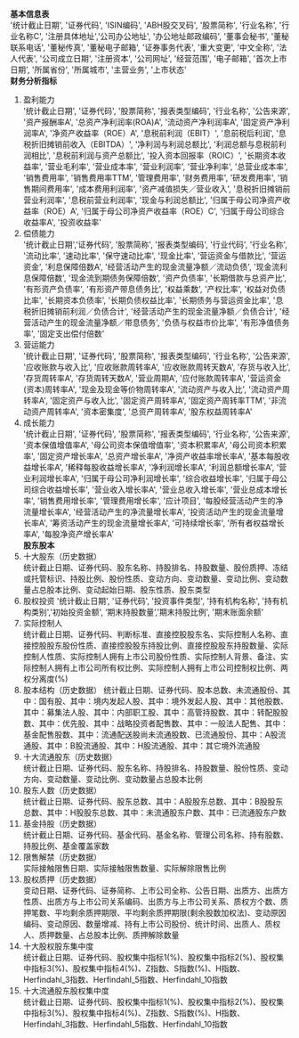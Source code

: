 **基本信息表**  
'统计截止日期', '证券代码', 'ISIN编码', 'ABH股交叉码', '股票简称', '行业名称', '行业名称C', '注册具体地址','公司办公地址', '办公地址邮政编码', '董事会秘书', '董秘联系电话', '董秘传真', '董秘电子邮箱', '证券事务代表', '重大变更', '中文全称', '法人代表', '公司成立日期', '注册资本', '公司网址', '经营范围', '电子邮箱', '首次上市日期', '所属省份', '所属城市', '主营业务', '上市状态'  
**财务分析指标**  
1. 盈利能力  
'统计截止日期', '证券代码', '股票简称', '报表类型编码', '行业名称', '公告来源', '资产报酬率A', '总资产净利润率(ROA)A', '流动资产净利润率A', '固定资产净利润率A', '净资产收益率（ROE）A', '息税前利润（EBIT）', '息前税后利润', '息税折旧摊销前收入（EBITDA）', '净利润与利润总额比', '利润总额与息税前利润相比', '息税前利润与资产总额比', '投入资本回报率（ROIC）', '长期资本收益率', '营业毛利率', '营业成本率', '营业利润率', '营业净利率', '总营业成本率', '销售费用率', '销售费用率TTM', '管理费用率', '财务费用率', '研发费用率', '销售期间费用率', '成本费用利润率', '资产减值损失／营业收入', '息税折旧摊销前营业利润率', '息税前营业利润率', '现金与利润总额比', '归属于母公司净资产收益率（ROE）A', '归属于母公司净资产收益率（ROE）C', '归属于母公司综合收益率A', '投资收益率'  
2. 偿债能力  
'统计截止日期','证券代码', '股票简称', '报表类型编码', '行业代码', '行业名称', '流动比率', '速动比率', '保守速动比率', '现金比率', '营运资金与借款比', '营运资金', '利息保障倍数A', '经营活动产生的现金流量净额／流动负债', '现金流利息保障倍数', '现金流到期债务保障倍数', '资产负债率', '长期借款与总资产比', '有形资产负债率', '有形资产带息债务比', '权益乘数', '产权比率', '权益对负债比率', '长期资本负债率', '长期负债权益比率', '长期债务与营运资金比率', '息税折旧摊销前利润／负债合计', '经营活动产生的现金流量净额／负债合计', '经营活动产生的现金流量净额／带息债务', '负债与权益市价比率', '有形净值债务率', '固定支出偿付倍数'  
3. 营运能力  
'统计截止日期', '证券代码', '股票简称', '报表类型编码', '行业名称', '公告来源', '应收账款与收入比', '应收账款周转率A', '应收账款周转天数A', '存货与收入比', '存货周转率A', '存货周转天数A', '营业周期A', '应付账款周转率A', '营运资金(资本)周转率A', '现金及现金等价物周转率A', '流动资产与收入比', '流动资产周转率A', '固定资产与收入比', '固定资产周转率A', '固定资产周转率TTM', '非流动资产周转率A', '资本密集度', '总资产周转率A', '股东权益周转率A'  
4. 成长能力  
'统计截止日期', '证券代码', '股票简称', '报表类型编码', '行业名称', '公告来源', '资本保值增值率A', '母公司资本保值增值率', '资本积累率A', '母公司资本积累率', '固定资产增长率A', '总资产增长率A', '净资产收益率增长率A', '基本每股收益增长率A', '稀释每股收益增长率A', '净利润增长率A', '利润总额增长率A', '营业利润增长率A', '归属于母公司净利润增长率', '综合收益增长率', '归属于母公司综合收益增长率', '营业收入增长率A', '营业总收入增长率', '营业总成本增长率', '销售费用增长率', '管理费用增长率', '应计项目', '每股经营活动产生的净流量增长率A', '经营活动产生的净流量增长率A', '投资活动产生的现金流量增长率A', '筹资活动产生的现金流量增长率A', '可持续增长率', '所有者权益增长率A', '每股净资产增长率A'  
**股东股本**  
1. 十大股东（历史数据）  
统计截止日期、证券代码、股东名称、持股排名、持股数量、股份质押、冻结或托管标识、持股比例、股份性质、变动方向、变动数量、变动比例、变动数量占总股本比例、变动起始日期、股东性质、股东类型
2. 股权投资
'统计截止日期', '证券代码', '投资事件类型', '持有机构名称', '持有机构类别','初始投资金额', ‘期末持股数量’,'期末持股比例', '期末账面余额'  
3. 实际控制人  
统计截止日期、证券代码、判断标准、直接控股股东名、实际控制人名称、直接控股股东股份性质、直接控股股东持股比例、直接控股股东持股数量、实际控制人性质、实际控制人拥有上市公司股份性质、实际控制人背景、备注、实际控制人拥有上市公司所有权比例、实际控制人拥有上市公司控制权比例、两权分离度(%)  
4. 股本结构（历史数据）
统计截止日期、证券代码、股本总数、未流通股份、其中：国有股、其中：境内发起人股、其中：境外发起人股、其中：其他股数、其中：募集法人股、其中：内部职工股、其中：高管持股数、其中：转配股股数、其中：优先股、其中：战略投资者配售数、其中：一般法人配售、其中：基金配售股数、其中：流通配送股尚未流通股数、已流通股份、其中：A股流通股、其中：B股流通股、其中：H股流通股、其中：其它境外流通股
5. 十大流通股东（历史数据）  
统计截止日期、证券代码、股东名称、持股排名、持股数量、股份性质、变动方向、变动数量、变动比例、变动数量占总股本比例  
6. 股东人数（历史数据）  
统计截止日期、证券代码、股东总数、其中：A股股东总数、其中：B股股东总数、其中：H股股东总数、其中：未流通股东户数、其中：已流通股东户数
7. 基金持股（历史数据）  
统计截止日期、证券代码、基金代码、基金名称、管理公司名称、持有股数、持股比例、基金覆盖家数  
8. 限售解禁（历史数据）  
实际接触限售日期、实际接触限售数量、实际解除限售比例  
9. 股权质押（历史数据）  
变动日期、证券代码、证券简称、上市公司全称、公告日期、出质方、出质方性质、出质方与上市公司关系编码、出质方与上市公司关系、质权方个数、质押笔数、平均剩余质押期限、平均剩余质押期限(剩余股数加权法)、变动原因编码、变动原因、数量增减、持有上市公司股份、统计时间、出质人、质权人、质押数量、占总股本比例、质押解除数量  
10. 十大股权股东集中度  
统计截止日期、证券代码、股权集中指标1(%)、股权集中指标2(%)、股权集中指标3(%)、股权集中指标4(%)、Z指数、S指数(%)、H指数、Herfindahl_3指数、Herfindahl_5指数、Herfindahl_10指数  
11. 十大流通股东股权集中度  
统计截止日期、证券代码、股权集中指标1(%)、股权集中指标2(%)、股权集中指标3(%)、股权集中指标4(%)、Z指数、S指数(%)、H指数、Herfindahl_3指数、Herfindahl_5指数、Herfindahl_10指数
